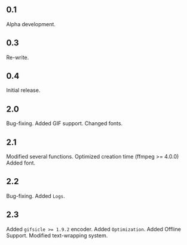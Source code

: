 ## 0.1
Alpha development.

## 0.3
Re-write.

## 0.4
Initial release.

## 2.0
Bug-fixing.
Added GIF support.
Changed fonts.

## 2.1
Modified several functions.
Optimized creation time (ffmpeg >= 4.0.0)
Added font.

## 2.2
Bug-fixing.
Added `Logs`.

## 2.3
Added `gifsicle >= 1.9.2` encoder.
Added `Optimization`.
Added Offline Support.
Modified text-wrapping system.